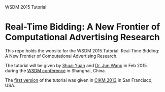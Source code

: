 WSDM 2015 Tutorial

Real-Time Bidding: A New Frontier of Computational Advertising Research
=====================

This repo holds the website for the WSDM 2015 Tutorial: Real-Time Bidding: A New Frontier of Computational Advertising Research.

The tutorial will be given by [Shuai Yuan](http://yuan-shuai.info) and [Dr. Jun Wang](http://web4.cs.ucl.ac.uk/staff/jun.wang/blog/about) in Feb 2015 during the [WSDM conference](www.wsdm-conference.org/2015) in Shanghai, China.

The [first version](http://tutorial-cikm-2013.computatinoal-advertising.org) of the tutorial was given in [CIKM 2013](http://www.cikm2013.org) in San Francisco, USA.
